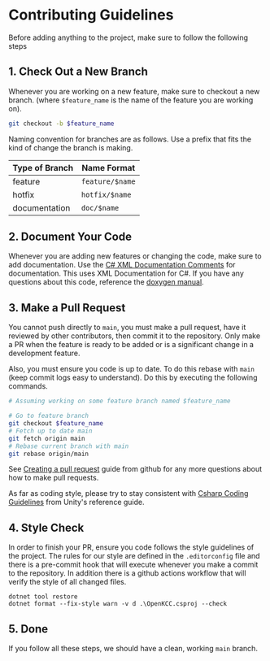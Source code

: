 # Contributing Guidelines

Before adding anything to the project, make sure to follow the following steps

## 1. Check Out a New Branch

Whenever you are working on a new feature, make sure to checkout a new branch. (where `$feature_name` is the name of the feature you are working on).

```bash
git checkout -b $feature_name
```

Naming convention for branches are as follows. Use a prefix that fits the kind of change the branch is making.

|Type of Branch|Name Format|
|--------------|-----------|
|feature|`feature/$name`|
|hotfix|`hotfix/$name`|
|documentation|`doc/$name`|

## 2. Document Your Code

Whenever you are adding new features or changing the code, make sure to add documentation. Use the [C# XML Documentation Comments](https://marketplace.visualstudio.com/items?itemName=k--kato.docomment) for documentation. This uses XML Documentation for C#. If you have any questions about this code, reference the [doxygen manual](http://www.doxygen.nl/manual/xmlcmds.html).

## 3. Make a Pull Request

You cannot push directly to `main`, you must make a pull request, have it reviewed by other contributors, then commit it to the repository. Only make a PR when the feature is ready to be added or is a significant change in a development feature.

Also, you must ensure you code is up to date. To do this rebase with `main` (keep commit logs easy to understand). Do this by executing the following commands. 

```bash
# Assuming working on some feature branch named $feature_name

# Go to feature branch
git checkout $feature_name
# Fetch up to date main
git fetch origin main
# Rebase current branch with main
git rebase origin/main
```

See [Creating a pull request](https://help.github.com/en/github/collaborating-with-issues-and-pull-requests/creating-a-pull-request) guide from github for any more questions about how to make pull requests. 

As far as coding style, please try to stay consistent with [Csharp Coding Guidelines](https://wiki.unity3d.com/index.php/Csharp_Coding_Guidelines) from Unity's reference guide. 

## 4. Style Check

In order to finish your PR, ensure you code follows the style guidelines of the project. The rules for our style are defined in the `.editorconfig` file and there is a pre-commit hook that will execute whenever you make a commit to the repository. In addition there is a github actions workflow that will verify the style of all changed files. 

```
dotnet tool restore
dotnet format --fix-style warn -v d .\OpenKCC.csproj --check
```

## 5. Done

If you follow all these steps, we should have a clean, working `main` branch.